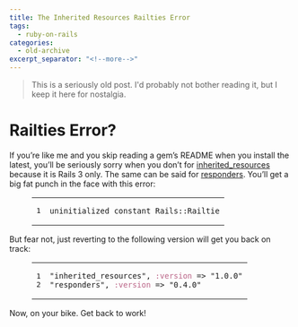 ```yaml
---
title: The Inherited Resources Railties Error
tags: 
  - ruby-on-rails
categories: 
  - old-archive
excerpt_separator: "<!--more-->"
---
```


> This is a seriously old post. I'd probably not bother reading it, but I keep it here for nostalgia.

# Railties Error?

If you’re like me and you skip reading a gem’s README when you install the latest, you’ll be seriously sorry when you don’t for [inherited\_resources](http://github.com/josevalim/inherited_resources) because it is Rails 3 only. The same can be said for [responders](http://github.com/plataformatec/responders). You’ll get a big fat punch in the face with this error:

<figure class="code"><div class="highlight"><table><tr>
<td class="gutter"><pre class="line-numbers"><span class="line-number">1</span>
</pre></td>
<td class="code"><pre><code class=""><span class="line">uninitialized constant Rails::Railtie</span></code></pre></td>
</tr></table></div></figure>

But fear not, just reverting to the following version will get you back on track:

<figure class="code"><figcaption><span></span></figcaption><div class="highlight"><table><tr>
<td class="gutter"><pre class="line-numbers"><span class="line-number">1</span>
<span class="line-number">2</span>
</pre></td>
<td class="code"><pre><code class="ruby"><span class="line"><span class="s2">"inherited_resources"</span><span class="p">,</span> <span class="ss">:version</span> <span class="o">=&gt;</span> <span class="s2">"1.0.0"</span>
</span><span class="line"><span class="s2">"responders"</span><span class="p">,</span> <span class="ss">:version</span> <span class="o">=&gt;</span> <span class="s2">"0.4.0"</span>
</span></code></pre></td>
</tr></table></div></figure>

Now, on your bike. Get back to work!

